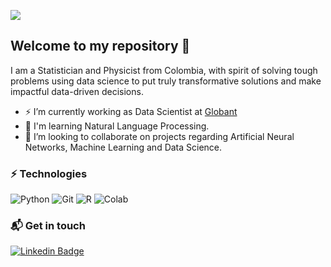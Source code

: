 ![](https://komarev.com/ghpvc/?username=anmarphy&color=blueviolet)

## Welcome to my repository 👋
I am a Statistician and Physicist from Colombia, with spirit of solving tough problems using data science to put truly transformative solutions and make impactful data-driven decisions. 

- ⚡ I’m currently working as Data Scientist at [Globant](https://www.globant.com)
- 🌱 I'm learning Natural Language Processing.
- 👯 I’m looking to collaborate on projects regarding Artificial Neural Networks, Machine Learning and Data Science.

### ⚡ Technologies
![Python](https://img.shields.io/badge/-Python-black?style=flat-square&logo=Python)
![Git](https://img.shields.io/badge/-Git-black?style=flat-square&logo=git)
![R](https://img.shields.io/badge/-Rstudio-black?style=flat-square&logo=Rstudio)
![Colab](https://img.shields.io/badge/-Colab-black?style=flat-square&logo=Colab)


### 📬 Get in touch
[![Linkedin Badge](https://img.shields.io/badge/-andrietaam-blue?style=flat-square&logo=Linkedin&logoColor=white&link=https://www.linkedin.com/in/andrietaam/)](https://www.linkedin.com/in/andrietaam)
<!--
**anmarphy/anmarphy** is a ✨ _special_ ✨ repository because its `README.md` (this file) appears on your GitHub profile.

Here are some ideas to get you started:


- 👯 I’m looking to collaborate on ...
- 🤔 I’m looking for help with ...
- 💬 Ask me about ...
- 📫 How to reach me: ...
- 😄 Pronouns: ...
- ⚡ Fun fact: ...
-->
